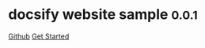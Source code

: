 # docsify website sample <small>0.0.1</small>

<a href="https://github.com/yugj/blog">Github</a>
<a href="#README">Get Started</a>